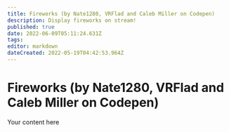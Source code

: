 ```yaml
---
title: Fireworks (by Nate1280, VRFlad and Caleb Miller on Codepen)
description: Display fireworks on stream!
published: true
date: 2022-06-09T05:11:24.631Z
tags: 
editor: markdown
dateCreated: 2022-05-19T04:42:53.964Z
---
```


# Fireworks (by Nate1280, VRFlad and Caleb Miller on Codepen)
Your content here